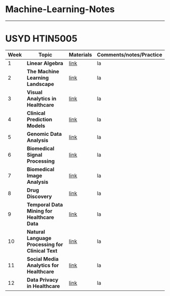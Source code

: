 # Machine-Learning-Notes
----
# USYD HTIN5005

|Week|Topic|Materials|Comments/notes/Practice|
|-|-|-|-|
|1|__Linear Algebra__| [link](https://canvas.sydney.edu.au/courses/53001/pages/course-contents?module_item_id=2025794)| la|
|2|__The Machine Learning Landscape__| [link](https://canvas.sydney.edu.au/courses/53001/pages/course-contents?module_item_id=2025794)| la|
|3|__Visual Analytics in Healthcare__| [link](https://canvas.sydney.edu.au/courses/53001/pages/course-contents?module_item_id=2025794)| la|
|4|__Clinical Prediction Models__| [link](https://canvas.sydney.edu.au/courses/53001/pages/course-contents?module_item_id=2025794)| la|
|5|__Genomic Data Analysis__| [link](https://canvas.sydney.edu.au/courses/53001/pages/course-contents?module_item_id=2025794)| la|
|6|__Biomedical Signal Processing__| [link](https://canvas.sydney.edu.au/courses/53001/pages/course-contents?module_item_id=2025794)| la|
|7|__Biomedical Image Analysis__| [link](https://canvas.sydney.edu.au/courses/53001/pages/course-contents?module_item_id=2025794)| la|
|8|__Drug Discovery__| [link](https://canvas.sydney.edu.au/courses/53001/pages/course-contents?module_item_id=2025794)| la|
|9|__Temporal Data Mining for Healthcare Data__| [link](https://canvas.sydney.edu.au/courses/53001/pages/course-contents?module_item_id=2025794)| la|
|10|__Natural Language Processing for Clinical Text__| [link](https://canvas.sydney.edu.au/courses/53001/pages/course-contents?module_item_id=2025794)| la|
|11|__Social Media Analytics for Healthcare__| [link](https://canvas.sydney.edu.au/courses/53001/pages/course-contents?module_item_id=2025794)| la|
|12|__Data Privacy in Healthcare__| [link](https://canvas.sydney.edu.au/courses/53001/pages/course-contents?module_item_id=2025794)| la|

